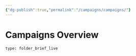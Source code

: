 ```yaml
---
{"dg-publish":true,"permalink":"/campaigns/campaigns/"}
---
```


# Campaigns Overview
 
```ccard
type: folder_brief_live
```
 
